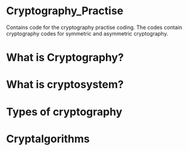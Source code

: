 # Cryptography_Practise
Contains code for the cryptography practise coding. The codes contain cryptography codes for symmetric and asymmetric cryptography.

# What is Cryptography?

# What is cryptosystem?

# Types of cryptography

# Cryptalgorithms


